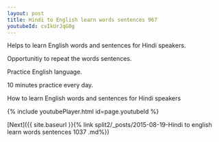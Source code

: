 ```yaml
---
layout: post
title: Hindi to English learn words sentences 967 
youtubeId: cvIkUrJqG0g
---
```

 
 
Helps to learn English words and sentences for Hindi speakers.

Opportunitiy to repeat the words sentences. 

Practice English language. 
 
10 minutes practice every day. 
 
How to learn English words and sentences for Hindi speakers 
 
{% include youtubePlayer.html id=page.youtubeId %}
 
 
[Next]({{ site.baseurl }}{% link  split2/_posts/2015-08-19-Hindi to english learn words sentences 1037 .md%})
 
